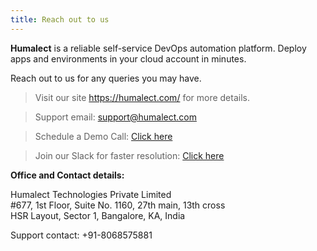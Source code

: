 ```yaml
---
title: Reach out to us
---
```

**Humalect** is a reliable self-service DevOps automation platform. Deploy apps and environments in your cloud account in minutes.

Reach out to us for any queries you may have.

> Visit our site https://humalect.com/ for more details.

> Support email: support@humalect.com

> Schedule a Demo Call: [Click here](https://calendly.com/humalect/30min?month=2023-01)

> Join our Slack for faster resolution: [Click here](https://join.slack.com/t/humalectworkspace/shared_invite/zt-1ojd2y5cm-vGwCwArU0veZlWyW4oerTA)

**Office and Contact details:**

Humalect Technologies Private Limited  
#677, 1st Floor, Suite No. 1160, 27th main, 13th cross  
HSR Layout, Sector 1, Bangalore, KA, India

Support contact: +91-8068575881

